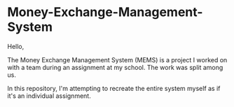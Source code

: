 # Money-Exchange-Management-System

Hello,

The Money Exchange Management System (MEMS) is a project I worked on with a team during an assignment at my school. The work was split among us.

In this repository, I'm attempting to recreate the entire system myself as if it's an individual assignment.

